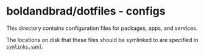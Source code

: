 # boldandbrad/dotfiles - configs

This directory contains configuration files for packages, apps, and services.

The locations on disk that these files should be symlinked to are specified in
[`symlinks.yaml`](../symlinks.yaml).

